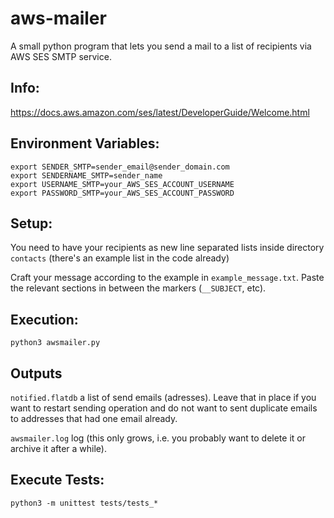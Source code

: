 # aws-mailer
A small python program that lets you send a mail to a list of recipients via AWS SES SMTP service.

## Info:
https://docs.aws.amazon.com/ses/latest/DeveloperGuide/Welcome.html

## Environment Variables:
```
export SENDER_SMTP=sender_email@sender_domain.com
export SENDERNAME_SMTP=sender_name
export USERNAME_SMTP=your_AWS_SES_ACCOUNT_USERNAME
export PASSWORD_SMTP=your_AWS_SES_ACCOUNT_PASSWORD
```

## Setup:
You need to have your recipients as new line separated lists inside directory
`contacts` (there's an example list in the code already)

Craft your message according to the example in `example_message.txt`. Paste the
relevant sections in between the markers (`__SUBJECT`, etc).

## Execution:
`python3 awsmailer.py`

## Outputs
`notified.flatdb` a list of send emails (adresses). Leave that in place if you
want to restart sending operation and do not want to sent duplicate emails to
addresses that had one email already.

`awsmailer.log` log (this only grows, i.e. you probably want to delete it or
  archive it after a while).

## Execute Tests:
`python3 -m unittest tests/tests_*`
